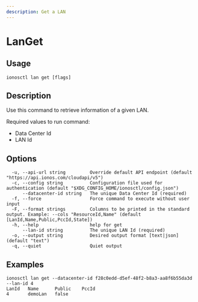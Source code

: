 ```yaml
---
description: Get a LAN
---
```


# LanGet

## Usage

```text
ionosctl lan get [flags]
```

## Description

Use this command to retrieve information of a given LAN.

Required values to run command:

* Data Center Id
* LAN Id

## Options

```text
  -u, --api-url string         Override default API endpoint (default "https://api.ionos.com/cloudapi/v5")
  -c, --config string          Configuration file used for authentication (default "$XDG_CONFIG_HOME/ionosctl/config.json")
      --datacenter-id string   The unique Data Center Id (required)
  -f, --force                  Force command to execute without user input
  -F, --format strings         Columns to be printed in the standard output. Example: --cols "ResourceId,Name" (default [LanId,Name,Public,PccId,State])
  -h, --help                   help for get
      --lan-id string          The unique LAN Id (required)
  -o, --output string          Desired output format [text|json] (default "text")
  -q, --quiet                  Quiet output
```

## Examples

```text
ionosctl lan get --datacenter-id f28c0edd-d5ef-48f2-b8a3-aa8f6b55da3d --lan-id 4
LanId   Name      Public    PccId
4       demoLan   false
```

